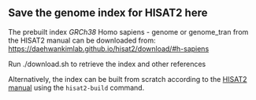 ## Save the genome index for HISAT2 here

The prebuilt index *GRCh38* Homo sapiens - genome or genome_tran from the HISAT2 manual can be downloaded from:  https://daehwankimlab.github.io/hisat2/download/#h-sapiens

Run ./download.sh to retrieve the index and other references

Alternatively, the index can be built from scratch according to the [HISAT2 manual](https://daehwankimlab.github.io/hisat2/howto/) using the `hisat2-build` command.